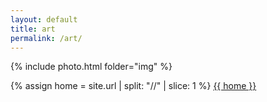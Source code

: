 ```yaml
---
layout: default
title: art
permalink: /art/
---
```


{% include photo.html folder="img" %}

<main>
    <div class="block">
        {% assign home = site.url | split: "//" | slice: 1 %}
        <a href="{{ site.url }}">{{ home }}</a>
    </div>
</main>
